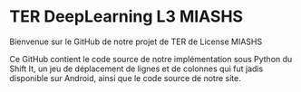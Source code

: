 **TER DeepLearning L3 MIASHS**
==============================

Bienvenue sur le GitHub de notre projet de TER de License MIASHS

Ce GitHub contient le code source de notre implémentation sous Python du Shift It, un jeu de déplacement de lignes et de colonnes qui fut jadis disponible sur Android, 
ainsi que le code source de notre site.

